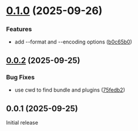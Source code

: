 # [0.1.0](https://github.com/Didericis/bare-bundle-transform/compare/v0.0.2...v0.1.0) (2025-09-26)


### Features

* add --format and --encoding options ([b0c65b0](https://github.com/Didericis/bare-bundle-transform/commit/b0c65b0f20a755815db1802d50dbed747db08627))

## [0.0.2](https://github.com/Didericis/bare-bundle-transform/compare/v0.0.1...v0.0.2) (2025-09-25)

### Bug Fixes

- use cwd to find bundle and plugins ([75fedb2](https://github.com/Didericis/bare-bundle-transform/commit/75fedb26ddf80690bb70e039747a7b5470f74b59))

## 0.0.1 (2025-09-25)

Initial release

